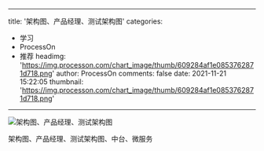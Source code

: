 
---
title: '架构图、产品经理、测试架构图'
categories: 
 - 学习
 - ProcessOn
 - 推荐
headimg: 'https://img.processon.com/chart_image/thumb/609284af1e0853762871d718.png'
author: ProcessOn
comments: false
date: 2021-11-21 15:22:05
thumbnail: 'https://img.processon.com/chart_image/thumb/609284af1e0853762871d718.png'
---

<div>   
<img class="thumb" alt="架构图、产品经理、测试架构图" src="https://img.processon.com/chart_image/thumb/609284af1e0853762871d718.png" referrerpolicy="no-referrer">
<p>架构图、产品经理、测试架构图、中台、微服务</p>  
</div>
            